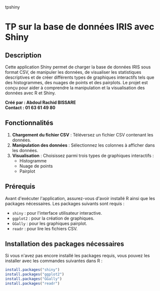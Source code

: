 tpshiny

# TP sur la base de données IRIS avec Shiny

## Description

Cette application Shiny permet de charger la base de données IRIS sous format CSV, de manipuler les données, de visualiser les statistiques descriptives et de créer différents types de graphiques interactifs tels que des histogrammes, des nuages de points et des pairplots. Le projet est conçu pour aider à comprendre la manipulation et la visualisation des données avec R et Shiny.

**Créé par : Abdoul Rachid BISSARE**  
**Contact : 01 63 61 49 80**

## Fonctionnalités

1. **Chargement du fichier CSV** : Téléversez un fichier CSV contenant les données.
2. **Manipulation des données** : Sélectionnez les colonnes à afficher dans les données.
3. **Visualisation** : Choisissez parmi trois types de graphiques interactifs :
   - Histogramme
   - Nuage de points
   - Pairplot

## Prérequis

Avant d'exécuter l'application, assurez-vous d'avoir installé R ainsi que les packages nécessaires. Les packages suivants sont requis :
- `shiny` : pour l'interface utilisateur interactive.
- `ggplot2` : pour la création de graphiques.
- `GGally` : pour les graphiques pairplot.
- `readr` : pour lire les fichiers CSV.

## Installation des packages nécessaires

Si vous n'avez pas encore installé les packages requis, vous pouvez les installer avec les commandes suivantes dans R :

```r
install.packages("shiny")
install.packages("ggplot2")
install.packages("GGally")
install.packages("readr")